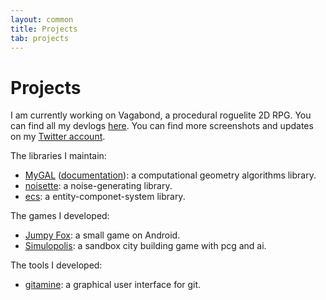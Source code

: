 ```yaml
---
layout: common
title: Projects
tab: projects
---
```

# Projects

I am currently working on Vagabond, a procedural roguelite 2D RPG. You can find all my devlogs [here](/tag/vagabond). You can find more screenshots and updates on my [Twitter account](https://twitter.com/PierreVigier).

The libraries I maintain:

* [MyGAL](https://github.com/pvigier/MyGAL) ([documentation](/docs/mygal/)): a computational geometry algorithms library.
* [noisette](https://github.com/pvigier/noisette): a noise-generating library.
* [ecs](https://github.com/pvigier/ecs): a entity-componet-system library.

The games I developed:

* [Jumpy Fox](https://play.google.com/store/apps/details?id=com.PierreVigier.JumpyFox): a small game on Android.
* [Simulopolis](https://pvigier.itch.io/simulopolis): a sandbox city building game with pcg and ai.

The tools I developed:

* [gitamine](https://github.com/pvigier/gitamine): a graphical user interface for git.
